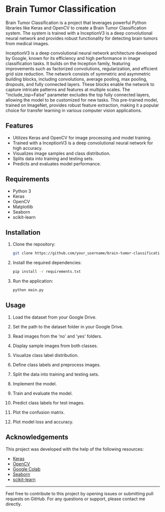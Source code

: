 
# Brain Tumor Classification

Brain Tumor Classification is a project that leverages powerful Python libraries like Keras and OpenCV to create a Brain Tumor Classification system. The system is trained with a InceptionV3 is a deep convolutional neural network and provides robust functionality for detecting brain tumors from medical images.

InceptionV3 is a deep convolutional neural network architecture developed by Google, known for its efficiency and high performance in image classification tasks. It builds on the Inception family, featuring improvements such as factorized convolutions, regularization, and efficient grid size reduction. The network consists of symmetric and asymmetric building blocks, including convolutions, average pooling, max pooling, dropouts, and fully connected layers. These blocks enable the network to capture intricate patterns and features at multiple scales. The "include_top=False" parameter excludes the top fully connected layers, allowing the model to be customized for new tasks. This pre-trained model, trained on ImageNet, provides robust feature extraction, making it a popular choice for transfer learning in various computer vision applications.

## Features

- Utilizes Keras and OpenCV for image processing and model training.
- Trained with a InceptionV3 is a deep convolutional neural network for high accuracy.
- Visualizes image samples and class distribution.
- Splits data into training and testing sets.
- Predicts and evaluates model performance.

## Requirements

- Python 3
- Keras
- OpenCV
- Matplotlib
- Seaborn
- scikit-learn

## Installation

1. Clone the repository:

   ```bash
   git clone https://github.com/your_username/brain-tumor-classification.git
   ```

2. Install the required dependencies:

   ```bash
   pip install -r requirements.txt
   ```

3. Run the application:

   ```bash
   python main.py
   ```

## Usage

1. Load the dataset from your Google Drive.

2. Set the path to the dataset folder in your Google Drive.

3. Read images from the 'no' and 'yes' folders.

4. Display sample images from both classes.

5. Visualize class label distribution.

6. Define class labels and preprocess images.

7. Split the data into training and testing sets.

8. Implement the model.

9. Train and evaluate the model.

10. Predict class labels for test images.

11. Plot the confusion matrix.

12. Plot model loss and accuracy.

## Acknowledgements

This project was developed with the help of the following resources:

- [Keras](https://keras.io/)
- [OpenCV](https://opencv.org/)
- [Google Colab](https://colab.research.google.com/)
- [Seaborn](https://seaborn.pydata.org/)
- [scikit-learn](https://scikit-learn.org/)

---

Feel free to contribute to this project by opening issues or submitting pull requests on GitHub. For any questions or support, please contact me directly.
